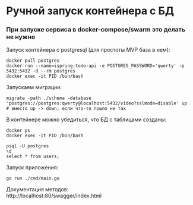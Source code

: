 # Ручной запуск контейнера с БД
### При запуске сервиса в docker-compose/swarm это делать не нужно
  
Запуск контейнера с postgresql (для простоты MVP база в нем):
```
docker pull postgres
docker run --name=ispring-todo-api -e POSTGRES_PASSWORD='qwerty' -p 5432:5432 -d --rm postgres
docker exec -it PID /bin/bash
```
Запускаем миграции:
```
migrate -path ./schema -database 'postgres://postgres:qwerty@localhost:5432/video?sslmode=disable' up
# вместо up -> down, если что-то пошло не так
```
В контейнере можно убедиться, что БД с таблицами созданы:
```
docker ps
docker exec -it PID /bin/bash

psql -U postgres
\d
select * from users;
```

Запуск приложения:
```
go run ./cmd/main.go
```

Документация методов:  
http://localhost:80/swagger/index.html
